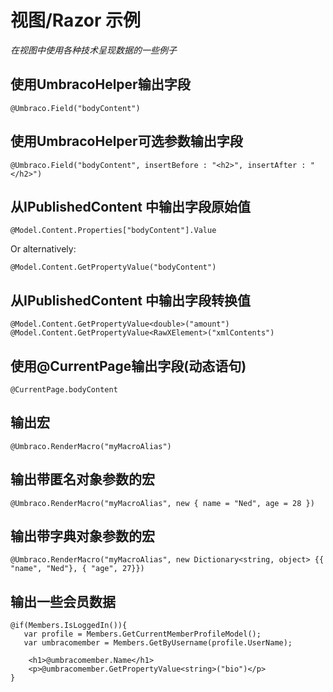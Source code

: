 # 视图/Razor 示例

_在视图中使用各种技术呈现数据的一些例子_ 

## 使用UmbracoHelper输出字段

	@Umbraco.Field("bodyContent")

## 使用UmbracoHelper可选参数输出字段

	@Umbraco.Field("bodyContent", insertBefore : "<h2>", insertAfter : "</h2>")

## 从IPublishedContent 中输出字段原始值

	@Model.Content.Properties["bodyContent"].Value

Or alternatively:

	@Model.Content.GetPropertyValue("bodyContent")

## 从IPublishedContent 中输出字段转换值

 	@Model.Content.GetPropertyValue<double>("amount")
	@Model.Content.GetPropertyValue<RawXElement>("xmlContents")

## 使用@CurrentPage输出字段(动态语句)

	@CurrentPage.bodyContent

## 输出宏

	@Umbraco.RenderMacro("myMacroAlias")

## 输出带匿名对象参数的宏

	@Umbraco.RenderMacro("myMacroAlias", new { name = "Ned", age = 28 })

## 输出带字典对象参数的宏

	@Umbraco.RenderMacro("myMacroAlias", new Dictionary<string, object> {{ "name", "Ned"}, { "age", 27}})

## 输出一些会员数据

	@if(Members.IsLoggedIn()){
	   var profile = Members.GetCurrentMemberProfileModel();
	   var umbracomember = Members.GetByUsername(profile.UserName);
	   
	    <h1>@umbracomember.Name</h1>
	    <p>@umbracomember.GetPropertyValue<string>("bio")</p>
	}


